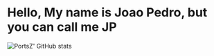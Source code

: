 # Hello, My name is Joao Pedro, but you can call me JP

![PortsZ' GitHub stats](https://github-readme-stats.vercel.app/api?username=PortsZ&show_icons=true&theme=radical)